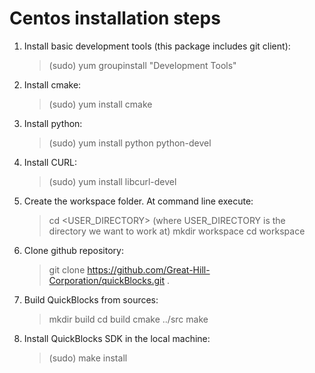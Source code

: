 # Centos installation steps

1. Install basic development tools (this package includes git client):

   > (sudo) yum groupinstall "Development Tools"

2. Install cmake:

   > (sudo) yum install cmake

3. Install python:

   > (sudo) yum install python python-devel

4. Install CURL:

   > (sudo) yum install libcurl-devel

5. Create the workspace folder. At command line execute:

   > cd <USER_DIRECTORY>    (where USER_DIRECTORY is the directory we want to work at)
   > mkdir workspace
   > cd workspace


6. Clone github repository:

   > git clone https://github.com/Great-Hill-Corporation/quickBlocks.git .


7. Build QuickBlocks from sources:

   >  mkdir build
   >  cd build
   >  cmake ../src
   >  make

8. Install QuickBlocks SDK in the local machine:

   > (sudo) make install

